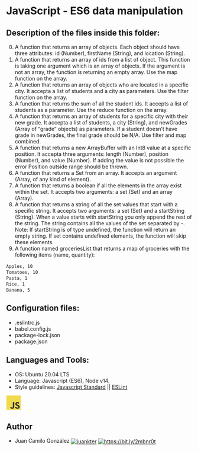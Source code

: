 # JavaScript - ES6 data manipulation

## Description of the files inside this folder:

0. A function that returns an array of objects. Each object should have three attributes: id (Number), firstName (String), and location (String).
1. A function that returns an array of ids from a list of object. This function is taking one argument which is an array of objects. If the argument is not an array, the function is returning an empty array. Use the map function on the array.
2. A function that returns an array of objects who are located in a specific city. It accepta a list of students and a city as parameters. Use the filter function on the array.
3. A function that returns the sum of all the student ids. It accepts a list of students as a parameter.
Use the reduce function on the array.
4. A function that returns an array of students for a specific city with their new grade. It accepta a list of students, a city (String), and newGrades (Array of “grade” objects) as parameters. If a student doesn’t have grade in newGrades, the final grade should be N/A. Use filter and map combined.
5. A function that returns a new ArrayBuffer with an Int8 value at a specific position. It accepta three arguments: length (Number), position (Number), and value (Number). If adding the value is not possible the error Position outside range should be thrown.
6. A function that returns a Set from an array. It accepts an argument (Array, of any kind of element).
7. A function that returns a boolean if all the elements in the array exist within the set. It accepts two arguments: a set (Set) and an array (Array).
8. A function that returns a string of all the set values that start with a specific string. It accepts two arguments: a set (Set) and a startString (String). When a value starts with startString you only append the rest of the string. The string contains all the values of the set separated by -. Note: 
If startString is of type undefined, the function will return an empty string. If set contains undefined elements, the function will skip these elements.
9. A function named groceriesList that returns a map of groceries with the following items (name, quantity): 
```
Apples, 10
Tomatoes, 10
Pasta, 1
Rice, 1
Banana, 5
```


## Configuration files:

- .eslintrc.js
- babel.config.js
- package-lock.json
- package.json



## Languages and Tools:

- OS: Ubuntu 20.04 LTS
- Language: Javascript (ES6), Node v14.
- Style guidelines: [Javascript Standard](https://standardjs.com/rules.html) || [ESLint](https://eslint.org/)

<p align="left"> <a href="https://developer.mozilla.org/en-US/docs/Web/JavaScript" target="_blank" rel="noreferrer"> <img src="https://raw.githubusercontent.com/devicons/devicon/master/icons/javascript/javascript-original.svg" alt="javascript" width="40" height="40"/> </a> </p>


## Author

- Juan Camilo González <a href="https://twitter.com/juankter" target="blank"><img align="center" src="https://raw.githubusercontent.com/rahuldkjain/github-profile-readme-generator/master/src/images/icons/Social/twitter.svg" alt="juankter" height="30" width="40" /></a>
<a href="https://bit.ly/2MBNR0t" target="blank"><img align="center" src="https://raw.githubusercontent.com/rahuldkjain/github-profile-readme-generator/master/src/images/icons/Social/linked-in-alt.svg" alt="https://bit.ly/2mbnr0t" height="30" width="40" /></a>

